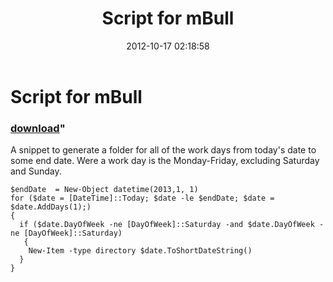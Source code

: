 ﻿---
pid:            3696
parent:         0
children:       
poster:         Donno
title:          Script for mBull
date:           2012-10-17 02:18:58
format:         posh
---

# Script for mBull

### [download](3696.ps1)"

A snippet to generate a folder for all of the work days from today's date to some end date.
Were a work day is the Monday-Friday, excluding Saturday and Sunday.


```posh
$endDate  = New-Object datetime(2013,1, 1) 
for ($date = [DateTime]::Today; $date -le $endDate; $date = $date.AddDays(1);)
{
  if ($date.DayOfWeek -ne [DayOfWeek]::Saturday -and $date.DayOfWeek -ne [DayOfWeek]::Saturday)
   {
    New-Item -type directory $date.ToShortDateString()
  }
}
```
